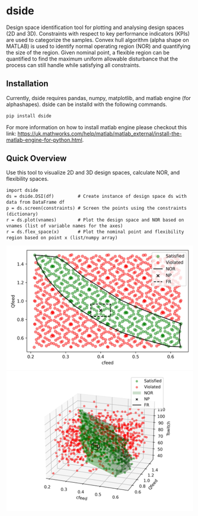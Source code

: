 # dside
Design space identification tool for plotting and analysing design spaces (2D and 3D). Constraints with respect to key performance indicators (KPIs) are used to categorize the samples. Convex hull algorithm (alpha shape on MATLAB) is used to identify normal operating region (NOR) and quantifying the size of the region. Given nominal point, a flexible region can be quantified to find the maximum uniform allowable disturbance that the process can still handle while satisfying all constraints.


## Installation
Currently, dside requires pandas, numpy, matplotlib, and matlab engine (for alphashapes). dside can be installd with the following commands.
```bash
pip install dside
```
For more information on how to install matlab engine please checkout this link: https://uk.mathworks.com/help/matlab/matlab_external/install-the-matlab-engine-for-python.html.

## Quick Overview
Use this tool to visualize 2D and 3D design spaces, calculate NOR, and flexibility spaces.

```
import dside
ds = dside.DSI(df)         # Create instance of design space ds with data from DataFrame df
p = ds.screen(constraints) # Screen the points using the constraints (dictionary)
r = ds.plot(vnames)        # Plot the design space and NOR based on vnames (list of variable names for the axes)
r = ds.flex_space(x)       # Plot the nominal point and flexibility region based on point x (list/numpy array)
```

![image](https://github.com/stvsach/dside/blob/master/Fig/2D.jpg)
![image](https://github.com/stvsach/dside/blob/master/Fig/3D.jpg)